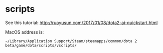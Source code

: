# scripts
See this tutorial: http://ruoyusun.com/2017/01/08/dota2-ai-quickstart.html

MacOS address is: 

`~/Library/Application Support/Steam/steamapps/common/dota 2 beta/game/dota/scripts/vscripts/`
